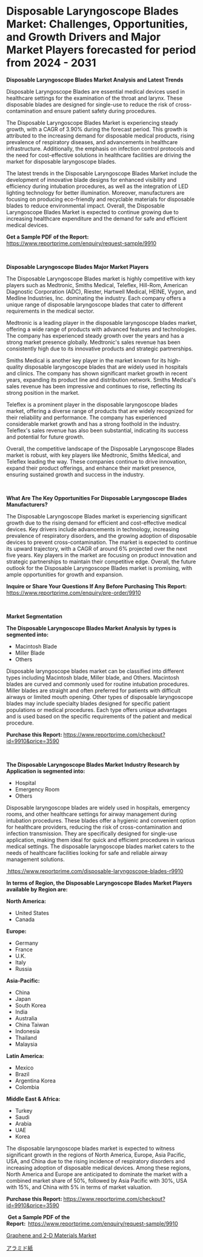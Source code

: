 <p><h1>Disposable Laryngoscope Blades Market: Challenges, Opportunities, and Growth Drivers and Major Market Players forecasted for period from 2024 - 2031</h1></p><p><strong>Disposable Laryngoscope Blades Market Analysis and Latest Trends</strong></p>
<p><p>Disposable Laryngoscope Blades are essential medical devices used in healthcare settings for the examination of the throat and larynx. These disposable blades are designed for single-use to reduce the risk of cross-contamination and ensure patient safety during procedures.</p><p>The Disposable Laryngoscope Blades Market is experiencing steady growth, with a CAGR of 3.90% during the forecast period. This growth is attributed to the increasing demand for disposable medical products, rising prevalence of respiratory diseases, and advancements in healthcare infrastructure. Additionally, the emphasis on infection control protocols and the need for cost-effective solutions in healthcare facilities are driving the market for disposable laryngoscope blades.</p><p>The latest trends in the Disposable Laryngoscope Blades Market include the development of innovative blade designs for enhanced visibility and efficiency during intubation procedures, as well as the integration of LED lighting technology for better illumination. Moreover, manufacturers are focusing on producing eco-friendly and recyclable materials for disposable blades to reduce environmental impact. Overall, the Disposable Laryngoscope Blades Market is expected to continue growing due to increasing healthcare expenditure and the demand for safe and efficient medical devices.</p></p>
<p><strong>Get a Sample PDF of the Report:&nbsp;</strong> <a href="https://www.reportprime.com/enquiry/request-sample/9910">https://www.reportprime.com/enquiry/request-sample/9910</a></p>
<p>&nbsp;</p>
<p><strong>Disposable Laryngoscope Blades Major Market Players</strong></p>
<p><p>The Disposable Laryngoscope Blades market is highly competitive with key players such as Medtronic, Smiths Medical, Teleflex, Hill-Rom, American Diagnostic Corporation (ADC), Riester, Hartwell Medical, HEINE, Vygon, and Medline Industries, Inc. dominating the industry. Each company offers a unique range of disposable laryngoscope blades that cater to different requirements in the medical sector.</p><p>Medtronic is a leading player in the disposable laryngoscope blades market, offering a wide range of products with advanced features and technologies. The company has experienced steady growth over the years and has a strong market presence globally. Medtronic's sales revenue has been consistently high due to its innovative products and strategic partnerships.</p><p>Smiths Medical is another key player in the market known for its high-quality disposable laryngoscope blades that are widely used in hospitals and clinics. The company has shown significant market growth in recent years, expanding its product line and distribution network. Smiths Medical's sales revenue has been impressive and continues to rise, reflecting its strong position in the market.</p><p>Teleflex is a prominent player in the disposable laryngoscope blades market, offering a diverse range of products that are widely recognized for their reliability and performance. The company has experienced considerable market growth and has a strong foothold in the industry. Teleflex's sales revenue has also been substantial, indicating its success and potential for future growth.</p><p>Overall, the competitive landscape of the Disposable Laryngoscope Blades market is robust, with key players like Medtronic, Smiths Medical, and Teleflex leading the way. These companies continue to drive innovation, expand their product offerings, and enhance their market presence, ensuring sustained growth and success in the industry.</p></p>
<p>&nbsp;</p>
<p><strong>What Are The Key Opportunities For Disposable Laryngoscope Blades Manufacturers?</strong></p>
<p><p>The Disposable Laryngoscope Blades market is experiencing significant growth due to the rising demand for efficient and cost-effective medical devices. Key drivers include advancements in technology, increasing prevalence of respiratory disorders, and the growing adoption of disposable devices to prevent cross-contamination. The market is expected to continue its upward trajectory, with a CAGR of around 6% projected over the next five years. Key players in the market are focusing on product innovation and strategic partnerships to maintain their competitive edge. Overall, the future outlook for the Disposable Laryngoscope Blades market is promising, with ample opportunities for growth and expansion.</p></p>
<p><strong>Inquire or Share Your Questions If Any Before Purchasing This Report:</strong> <a href="https://www.reportprime.com/enquiry/pre-order/9910">https://www.reportprime.com/enquiry/pre-order/9910</a></p>
<p>&nbsp;</p>
<p><strong>Market Segmentation</strong></p>
<p><strong>The Disposable Laryngoscope Blades Market Analysis by types is segmented into:</strong></p>
<p><ul><li>Macintosh Blade</li><li>Miller Blade</li><li>Others</li></ul></p>
<p><p>Disposable laryngoscope blades market can be classified into different types including Macintosh blade, Miller blade, and Others. Macintosh blades are curved and commonly used for routine intubation procedures. Miller blades are straight and often preferred for patients with difficult airways or limited mouth opening. Other types of disposable laryngoscope blades may include specialty blades designed for specific patient populations or medical procedures. Each type offers unique advantages and is used based on the specific requirements of the patient and medical procedure.</p></p>
<p><strong>Purchase this Report:&nbsp;</strong><a href="https://www.reportprime.com/checkout?id=9910&price=3590">https://www.reportprime.com/checkout?id=9910&price=3590</a></p>
<p>&nbsp;</p>
<p><strong>The Disposable Laryngoscope Blades Market Industry Research by Application is segmented into:</strong></p>
<p><ul><li>Hospital</li><li>Emergency Room</li><li>Others</li></ul></p>
<p><p>Disposable laryngoscope blades are widely used in hospitals, emergency rooms, and other healthcare settings for airway management during intubation procedures. These blades offer a hygienic and convenient option for healthcare providers, reducing the risk of cross-contamination and infection transmission. They are specifically designed for single-use application, making them ideal for quick and efficient procedures in various medical settings. The disposable laryngoscope blades market caters to the needs of healthcare facilities looking for safe and reliable airway management solutions.</p></p>
<p><a href="https://www.reportprime.com/disposable-laryngoscope-blades-r9910">&nbsp;https://www.reportprime.com/disposable-laryngoscope-blades-r9910</a></p>
<p><strong>In terms of Region, the Disposable Laryngoscope Blades Market Players available by Region are:</strong></p>
<p>
    <p> <strong> North America: </strong>
        <ul>
            <li>United States</li>
            <li>Canada</li>
        </ul>
        </p> 
    <p> <strong> Europe: </strong>
        <ul>
            <li>Germany</li>
            <li>France</li>
            <li>U.K.</li>
            <li>Italy</li>
            <li>Russia</li>
        </ul>
        </p> 
    <p> <strong> Asia-Pacific: </strong>
        <ul>
            <li>China</li>
            <li>Japan</li>
            <li>South Korea</li>
            <li>India</li>
            <li>Australia</li>
            <li>China Taiwan</li>
            <li>Indonesia</li>
            <li>Thailand</li>
            <li>Malaysia</li>
        </ul>
        </p> 
    <p> <strong> Latin America: </strong>
        <ul>
            <li>Mexico</li>
            <li>Brazil</li>
            <li>Argentina Korea</li>
            <li>Colombia</li>
        </ul>
        </p> 
    <p> <strong> Middle East & Africa: </strong>
        <ul>
            <li>Turkey</li>
            <li>Saudi</li>
            <li>Arabia</li>
            <li>UAE</li>
            <li>Korea</li>
        </ul>
    </p>
    </p>
<p><p>The disposable laryngoscope blades market is expected to witness significant growth in the regions of North America, Europe, Asia Pacific, USA, and China due to the rising incidence of respiratory disorders and increasing adoption of disposable medical devices. Among these regions, North America and Europe are anticipated to dominate the market with a combined market share of 50%, followed by Asia Pacific with 30%, USA with 15%, and China with 5% in terms of market valuation.</p></p>
<p><strong>Purchase this Report: </strong><a href="https://www.reportprime.com/checkout?id=9910&price=3590">https://www.reportprime.com/checkout?id=9910&price=3590</a></p>
<p>&nbsp;<strong>Get a Sample PDF of the Report:&nbsp;&nbsp;</strong><a href="https://www.reportprime.com/enquiry/request-sample/9910">https://www.reportprime.com/enquiry/request-sample/9910</a></p>
<p><strong></strong></p>
<p><p><a href="https://view.publitas.com/reportprime-1/graphene-and-2-d-materials-market-competitive-analysis-market-trends-and-forecast-to-2031/">Graphene and 2-D Materials Market</a></p><p><a href="https://github.com/SimeonBode1/Market-Research-Report-List-1/blob/main/339926279033.md">アラミド紙</a></p></p>